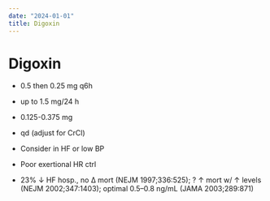 ```yaml
---
date: "2024-01-01"
title: Digoxin
---
```



# Digoxin

- 0.5 then 0.25 mg q6h
- up to 1.5 mg/24 h
- 0.125-0.375 mg
- qd (adjust for CrCl)
- Consider in HF or low BP
- Poor exertional HR ctrl

- 23% ↓ HF hosp., no ∆ mort (NEJM 1997;336:525); ? ↑ mort w/ ↑ levels (NEJM 2002;347:1403); optimal 0.5–0.8 ng/mL (JAMA 2003;289:871)
